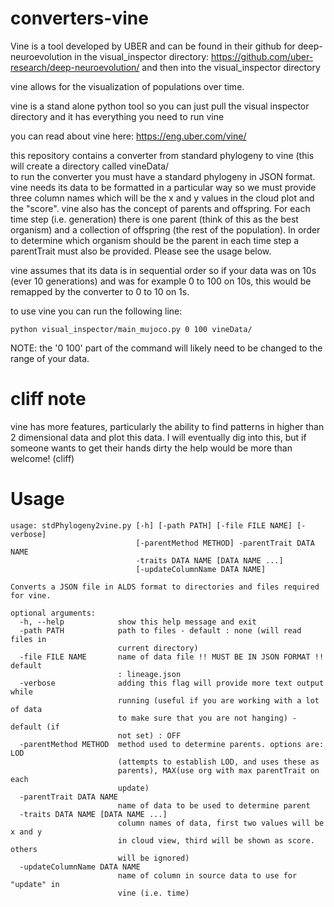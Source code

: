 # converters-vine

Vine is a tool developed by UBER and can be found in their github for deep-neuroevolution in the visual_inspector directory:
https://github.com/uber-research/deep-neuroevolution/ and then into the visual_inspector directory

vine allows for the visualization of populations over time. 

vine is a stand alone python tool so you can just pull the visual inspector directory and it has everything you need to run vine

you can read about vine here:
https://eng.uber.com/vine/

this repository contains a converter from standard phylogeny to vine (this will create a directory called vineData/<BR>
to run the converter you must have a standard phylogeny in JSON format. vine needs its data to be formatted in a particular way so we must provide three column names which will be the x and y values in the cloud plot and the "score". vine also has the concept of parents and offspring. For each time step (i.e. generation) there is one parent (think of this as the best organism) and a collection of offspring (the rest of the population). In order to determine which organism should be the parent in each time step a parentTrait must also be provided. Please see the usage below.
  
vine assumes that its data is in sequential order so if your data was on 10s (ever 10 generations) and was for example 0 to 100 on 10s, this would be remapped by the converter to 0 to 10 on 1s.

to use vine you can run the following line:
```
python visual_inspector/main_mujoco.py 0 100 vineData/
```
NOTE: the '0 100' part of the command will likely need to be changed to the range of your data.

# cliff note
vine has more features, particularly the ability to find patterns in higher than 2 dimensional data and plot this data. I will eventually dig into this, but if someone wants to get their hands dirty the help would be more than welcome! (cliff)

# Usage

```
usage: stdPhylogeny2vine.py [-h] [-path PATH] [-file FILE NAME] [-verbose]
                            [-parentMethod METHOD] -parentTrait DATA NAME
                            -traits DATA NAME [DATA NAME ...]
                            [-updateColumnName DATA NAME]

Converts a JSON file in ALDS format to directories and files required for vine.

optional arguments:
  -h, --help            show this help message and exit
  -path PATH            path to files - default : none (will read files in
                        current directory)
  -file FILE NAME       name of data file !! MUST BE IN JSON FORMAT !! default
                        : lineage.json
  -verbose              adding this flag will provide more text output while
                        running (useful if you are working with a lot of data
                        to make sure that you are not hanging) - default (if
                        not set) : OFF
  -parentMethod METHOD  method used to determine parents. options are: LOD
                        (attempts to establish LOD, and uses these as
                        parents), MAX(use org with max parentTrait on each
                        update)
  -parentTrait DATA NAME
                        name of data to be used to determine parent
  -traits DATA NAME [DATA NAME ...]
                        column names of data, first two values will be x and y
                        in cloud view, third will be shown as score. others
                        will be ignored)
  -updateColumnName DATA NAME
                        name of column in source data to use for "update" in
                        vine (i.e. time)
```
